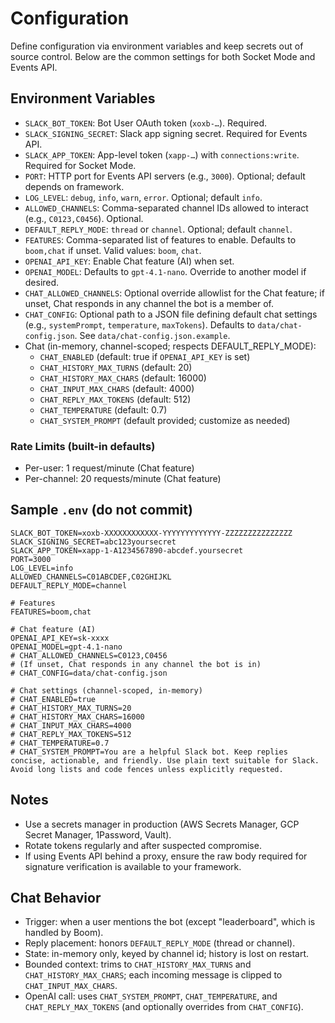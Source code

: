 # Configuration

Define configuration via environment variables and keep secrets out of source control. Below are the common settings for both Socket Mode and Events API.

## Environment Variables
- `SLACK_BOT_TOKEN`: Bot User OAuth token (`xoxb-…`). Required.
- `SLACK_SIGNING_SECRET`: Slack app signing secret. Required for Events API.
- `SLACK_APP_TOKEN`: App-level token (`xapp-…`) with `connections:write`. Required for Socket Mode.
- `PORT`: HTTP port for Events API servers (e.g., `3000`). Optional; default depends on framework.
- `LOG_LEVEL`: `debug`, `info`, `warn`, `error`. Optional; default `info`.
- `ALLOWED_CHANNELS`: Comma-separated channel IDs allowed to interact (e.g., `C0123,C0456`). Optional.
- `DEFAULT_REPLY_MODE`: `thread` or `channel`. Optional; default `channel`.
- `FEATURES`: Comma-separated list of features to enable. Defaults to `boom,chat` if unset. Valid values: `boom`, `chat`.
- `OPENAI_API_KEY`: Enable Chat feature (AI) when set.
- `OPENAI_MODEL`: Defaults to `gpt-4.1-nano`. Override to another model if desired.
- `CHAT_ALLOWED_CHANNELS`: Optional override allowlist for the Chat feature; if unset, Chat responds in any channel the bot is a member of.
- `CHAT_CONFIG`: Optional path to a JSON file defining default chat settings (e.g., `systemPrompt`, `temperature`, `maxTokens`). Defaults to `data/chat-config.json`. See `data/chat-config.json.example`.
- Chat (in-memory, channel-scoped; respects DEFAULT_REPLY_MODE):
  - `CHAT_ENABLED` (default: true if `OPENAI_API_KEY` is set)
  - `CHAT_HISTORY_MAX_TURNS` (default: 20)
  - `CHAT_HISTORY_MAX_CHARS` (default: 16000)
  - `CHAT_INPUT_MAX_CHARS` (default: 4000)
  - `CHAT_REPLY_MAX_TOKENS` (default: 512)
  - `CHAT_TEMPERATURE` (default: 0.7)
  - `CHAT_SYSTEM_PROMPT` (default provided; customize as needed)

### Rate Limits (built-in defaults)
- Per-user: 1 request/minute (Chat feature)
- Per-channel: 20 requests/minute (Chat feature)

## Sample `.env` (do not commit)
```
SLACK_BOT_TOKEN=xoxb-XXXXXXXXXXXX-YYYYYYYYYYYYY-ZZZZZZZZZZZZZZZ
SLACK_SIGNING_SECRET=abc123yoursecret
SLACK_APP_TOKEN=xapp-1-A1234567890-abcdef.yoursecret
PORT=3000
LOG_LEVEL=info
ALLOWED_CHANNELS=C01ABCDEF,C02GHIJKL
DEFAULT_REPLY_MODE=channel

# Features
FEATURES=boom,chat

# Chat feature (AI)
OPENAI_API_KEY=sk-xxxx
OPENAI_MODEL=gpt-4.1-nano
# CHAT_ALLOWED_CHANNELS=C0123,C0456
# (If unset, Chat responds in any channel the bot is in)
# CHAT_CONFIG=data/chat-config.json

# Chat settings (channel-scoped, in-memory)
# CHAT_ENABLED=true
# CHAT_HISTORY_MAX_TURNS=20
# CHAT_HISTORY_MAX_CHARS=16000
# CHAT_INPUT_MAX_CHARS=4000
# CHAT_REPLY_MAX_TOKENS=512
# CHAT_TEMPERATURE=0.7
# CHAT_SYSTEM_PROMPT=You are a helpful Slack bot. Keep replies concise, actionable, and friendly. Use plain text suitable for Slack. Avoid long lists and code fences unless explicitly requested.
```

## Notes
- Use a secrets manager in production (AWS Secrets Manager, GCP Secret Manager, 1Password, Vault).
- Rotate tokens regularly and after suspected compromise.
- If using Events API behind a proxy, ensure the raw body required for signature verification is available to your framework.

## Chat Behavior
- Trigger: when a user mentions the bot (except "leaderboard", which is handled by Boom).
- Reply placement: honors `DEFAULT_REPLY_MODE` (thread or channel).
- State: in-memory only, keyed by channel id; history is lost on restart.
- Bounded context: trims to `CHAT_HISTORY_MAX_TURNS` and `CHAT_HISTORY_MAX_CHARS`; each incoming message is clipped to `CHAT_INPUT_MAX_CHARS`.
- OpenAI call: uses `CHAT_SYSTEM_PROMPT`, `CHAT_TEMPERATURE`, and `CHAT_REPLY_MAX_TOKENS` (and optionally overrides from `CHAT_CONFIG`).

